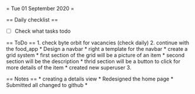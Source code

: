 = Tue 01 September 2020 =

== Daily checklist ==

* [ ] Check what tasks todo

== ToDo ==
    1. check byte orbit for vacancies (check daily)
	2. continue with the food_app
		* Design a navbar
		* right a template for the navbar
		* create a grid system
			* first section of the grid will be a picture of an item
			* second section will be the description
			* thrid section will be a button to click for more details of the item
		* created new superuser
	3. 

== Notes ==
    * creating a details view
	* Redesigned the home page
	* Submitted all changed to github
	* 

